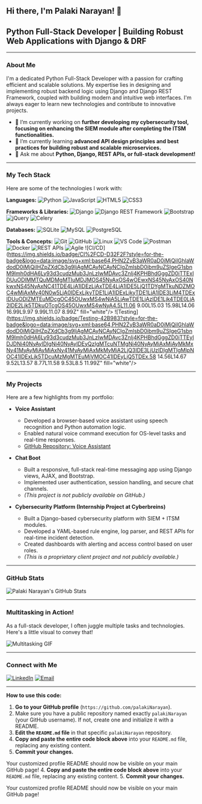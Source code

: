 ## Hi there, I'm Palaki Narayan! 👋

## Python Full-Stack Developer | Building Robust Web Applications with Django & DRF

---

### About Me

I'm a dedicated Python Full-Stack Developer with a passion for crafting efficient and scalable solutions. My expertise lies in designing and implementing robust backend logic using Django and Django REST Framework, coupled with building modern and intuitive web interfaces. I'm always eager to learn new technologies and contribute to innovative projects.

-   🔭 I’m currently working on **further developing my cybersecurity tool, focusing on enhancing the SIEM module after completing the ITSM functionalities.**
-   🌱 I’m currently learning **advanced API design principles and best practices for building robust and scalable microservices.**
-   💬 Ask me about **Python, Django, REST APIs, or full-stack development!**

---

### My Tech Stack

Here are some of the technologies I work with:

**Languages:**
![Python](https://img.shields.io/badge/Python-3776AB?style=for-the-badge&logo=python&logoColor=white)
![JavaScript](https://img.shields.io/badge/JavaScript-F7DF1E?style=for-the-badge&logo=javascript&logoColor=black)
![HTML5](https://img.shields.io/badge/HTML5-E34F26?style=for-the-badge&logo=html5&logoColor=white)
![CSS3](https://img.shields.io/badge/CSS3-1572B6?style=for-the-badge&logo=css3&logoColor=white)

**Frameworks & Libraries:**
![Django](https://img.shields.io/badge/Django-092E20?style=for-the-badge&logo=django&logoColor=white)
![Django REST Framework](https://img.shields.io/badge/DRF-092E20?style=for-the-badge&logo=django&logoColor=white)
![Bootstrap](https://img.shields.io/badge/Bootstrap-7952B3?style=for-the-badge&logo=bootstrap&logoColor=white)
![jQuery](https://img.shields.io/badge/jQuery-0769AD?style=for-the-badge&logo=jquery&logoColor=white)
![Celery](https://img.shields.io/badge/Celery-37812D?style=for-the-badge&logo=celery&logoColor=white)

**Databases:**
![SQLite](https://img.shields.io/badge/SQLite-07405E?style=for-the-badge&logo=sqlite&logoColor=white)
![MySQL](https://img.shields.io/badge/MySQL-4479A1?style=for-the-badge&logo=mysql&logoColor=white)
![PostgreSQL](https://img.shields.io/badge/PostgreSQL-316192?style=for-the-badge&logo=postgresql&logoColor=white)

**Tools & Concepts:**
![Git](https://img.shields.io/badge/Git-F05032?style=for-the-badge&logo=git&logoColor=white)
![GitHub](https://img.shields.io/badge/GitHub-181717?style=for-the-badge&logo=github&logoColor=white)
![Linux](https://img.shields.io/badge/Linux-FCC624?style=for-the-badge&logo=linux&logoColor=black)
![VS Code](https://img.shields.io/badge/VS%20Code-007ACC?style=for-the-badge&logo=visual-studio-code&logoColor=white)
![Postman](https://img.shields.io/badge/Postman-FF6C37?style=for-the-badge&logo=postman&logoColor=white)
![Docker](https://img.shields.io/badge/Docker-2496ED?style=for-the-badge&logo=docker&logoColor=white)
![REST APIs](https://img.shields.io/badge/REST%20APIs-005C9C?style=for-the-badge&logo=api&logoColor=white)
![Agile](https://img.shields.io/badge/Agile-007399?style=for-the-badge&logo=data:image/svg+xml;base64,PHN2ZyB3aWR0aD0iMjQiIGhlaWdodD0iMjQiIHZpZXdCb3g9IjAgMCAyNCAyNCIgZmlsbD0ibm9uZSIgeG1sbnM9Imh0dHA6Ly93d3cudzMub3JnLzIwMDAvc3ZnIj4KPHBhdGggZD0iTTEyIDJDNi40NyAyIDIgNi40NyAyIDEyQzIgMTcuNTMgNi40NyAyMiAxMiAyMkMxNy41MyAyMiAyMiAxNy41MyAyMiAxMkMyMiA2LjQ3IDE3LjUzIDIgMTIgMlpNNyAxMC42MkwxMC42MiAxNEwxNyAxMC41NkwxNS40MyA5TDExLjIgMTIuOTlMNyAxMC42MloiIGZpbGw9IndoaXRlIi8+Cjwvc3ZnPgo=&labelColor=007399&color=007399)
![CI/CD](https://img.shields.io/badge/CI%2FCD-D32F2F?style=for-the-badge&logo=data:image/svg+xml;base64,PHN2ZyB3aWR0aD0iMjQiIGhlaWdodD0iMjQiIHZpZXdCb3g9IjAgMCAyNCAyNCIgZmlsbD0ibm9uZSIgeG1sbnM9Imh0dHA6Ly93d3cudzMub3JnLzIwMDAvc3ZnIj4KPHBhdGggZD0iTTExIDUuODlMMTQuMDMgMTIuMDJMOS45NyAxOS4wOEwxNS45NyAxOS40NkwxNS45NyAxNC41TDE4LjA1IDEzLjAxTDE4LjA1IDE5LjQ1TDYgMTkuNDZMOC4wMiAxMy40N0w5LjA0IDExLjkyTDE1LjA1IDExLjkyTDE1LjA1IDE3LjM4TDExIDUuODlZMTEuMDcgOC45OUwxMS4wNiA5LjAwTDE1LjAzIDE1Ljk4TDE0LjA2IDE2Ljk5TDkuOTcgOS45OUwxMS4wNyA4.5L11.06 9.00L15.03 15.98L14.06 16.99L9.97 9.99L11.07 8.99Z" fill="white"/>
![Testing](https://img.shields.io/badge/Testing-42B983?style=for-the-badge&logo=data:image/svg+xml;base64,PHN2ZyB3aWR0aD0iMjQiIGhlaWdodD0iMjQiIHZpZXdCb3g9IjAgMCAyNCAyNCIgZmlsbD0ibm9uZSIgeG1sbnM9Imh0dHA6Ly93d3cudzMub3JnLzIwMDAvc3ZnIj4KPHBhdGggZD0iTTEyIDJDNi40NyAyIDIgNi40NyAyIDEyQzIgMTcuNTMgNi40NyAyMiAxMiAyMkMxNy41MyAyMiAyMiAxNy41MyAyMiAxMkMyMiA2LjQ3IDE3LjUzIDIgMTIgMlpNOC41IDExLjk5TDcuMzMgMTEuMjVMOC41IDEyLjQ5TDEx.58 14.56L14.67 9.52L13.57 8.77L11.58 9.53L8.5 11.99Z" fill="white"/>

---

### My Projects

Here are a few highlights from my portfolio:

-   **Voice Assistant**
    -   Developed a browser-based voice assistant using speech recognition and Python automation logic.
    -   Enabled natural voice command execution for OS-level tasks and real-time responses.
    -   [GitHub Repository: Voice Assistant](https://github.com/palakiNarayan/voice_assistant)

-   **Chat Boot**
    -   Built a responsive, full-stack real-time messaging app using Django views, AJAX, and Bootstrap.
    -   Implemented user authentication, session handling, and secure chat channels.
    -   *(This project is not publicly available on GitHub.)*

-   **Cybersecurity Platform (Internship Project at Cyberbreins)**
    -   Built a Django-based cybersecurity platform with SIEM + ITSM modules.
    -   Developed a YAML-based rule engine, log parser, and REST APIs for real-time incident detection.
    -   Created dashboards with alerting and access control based on user roles.
    -   *(This is a proprietary client project and not publicly available.)*

---

### GitHub Stats

![Palaki Narayan's GitHub Stats](https://github-readme-stats.vercel.app/api?username=palakiNarayan&show_icons=true&theme=dark)

---

### Multitasking in Action!

As a full-stack developer, I often juggle multiple tasks and technologies. Here's a little visual to convey that!

![Multitasking GIF](https://user-images.githubusercontent.com/74038190/212748842-9fcbad5b-6173-4175-8a61-521f3dbb7514.gif)

---

### Connect with Me

[![LinkedIn](https://img.shields.io/badge/LinkedIn-0077B5?style=for-the-badge&logo=linkedin&logoColor=white)](https://linkedin.com/in/palaki-narayan)
[![Email](https://img.shields.io/badge/Email-D14836?style=for-the-badge&logo=gmail&logoColor=white)](mailto:palakinarayan1234@gmail.com)

---

**How to use this code:**

1.  **Go to your GitHub profile** (`https://github.com/palakiNarayan`).
2.  Make sure you have a public repository named exactly `palakiNarayan` (your GitHub username). If not, create one and initialize it with a README.
3.  **Edit the `README.md` file** in that specific `palakiNarayan` repository.
4.  **Copy and paste the entire code block above** into your `README.md` file, replacing any existing content.
5.  **Commit your changes.**

Your customized profile README should now be visible on your main GitHub page!
4.  **Copy and paste the entire code block above** into your `README.md` file, replacing any existing content.
5.  **Commit your changes.**

Your customized profile README should now be visible on your main GitHub page!

